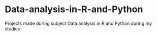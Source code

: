 # Data-analysis-in-R-and-Python
Projects made during subject Data analysis in R and Python during my studies
